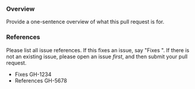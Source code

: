 ### Overview
Provide a one-sentence overview of what this pull request is for.

### References
Please list all issue references. If this fixes an issue, say "Fixes <number>".
If there is not an existing issue, please open an issue _first_, and then submit
your pull request.
- Fixes GH-1234
- References GH-5678
